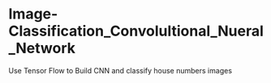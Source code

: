 # Image-Classification_Convolultional_Nueral_Network
Use Tensor Flow to Build CNN and classify house numbers images
